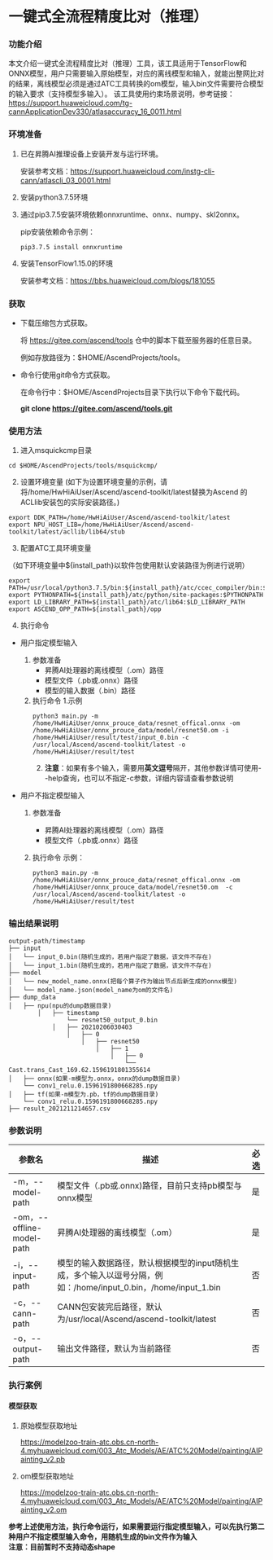# 一键式全流程精度比对（推理）

### 功能介绍

本文介绍一键式全流程精度比对（推理）工具，该工具适用于TensorFlow和ONNX模型，用户只需要输入原始模型，对应的离线模型和输入，就能出整网比对的结果，离线模型必须是通过ATC工具转换的om模型，输入bin文件需要符合模型的输入要求（支持模型多输入）。
该工具使用约束场景说明，参考链接：https://support.huaweicloud.com/tg-cannApplicationDev330/atlasaccuracy_16_0011.html

### 环境准备

1. 已在昇腾AI推理设备上安装开发与运行环境。

   安装参考文档：https://support.huaweicloud.com/instg-cli-cann/atlascli_03_0001.html

2. 安装python3.7.5环境

3. 通过pip3.7.5安装环境依赖onnxruntime、onnx、numpy、skl2onnx。

   pip安装依赖命令示例：

   ```
   pip3.7.5 install onnxruntime
   ```
4. 安装TensorFlow1.15.0的环境

   安装参考文档：https://bbs.huaweicloud.com/blogs/181055

### 获取

- 下载压缩包方式获取。

   将 https://gitee.com/ascend/tools 仓中的脚本下载至服务器的任意目录。

   例如存放路径为：$HOME/AscendProjects/tools。

- 命令行使用git命令方式获取。

   在命令行中：$HOME/AscendProjects目录下执行以下命令下载代码。

   **git clone https://gitee.com/ascend/tools.git**

### 使用方法

1. 进入msquickcmp目录


```
cd $HOME/AscendProjects/tools/msquickcmp/
```

2. 设置环境变量
  (如下为设置环境变量的示例，请将/home/HwHiAiUser/Ascend/ascend-toolkit/latest替换为Ascend 的ACLlib安装包的实际安装路径。)

```
export DDK_PATH=/home/HwHiAiUser/Ascend/ascend-toolkit/latest
export NPU_HOST_LIB=/home/HwHiAiUser/Ascend/ascend-toolkit/latest/acllib/lib64/stub
```

3. 配置ATC工具环境变量

  （如下环境变量中${install_path}以软件包使用默认安装路径为例进行说明）

  ```
  export PATH=/usr/local/python3.7.5/bin:${install_path}/atc/ccec_compiler/bin:${install_path}/atc/bin:$PATH
  export PYTHONPATH=${install_path}/atc/python/site-packages:$PYTHONPATH
  export LD_LIBRARY_PATH=${install_path}/atc/lib64:$LD_LIBRARY_PATH
  export ASCEND_OPP_PATH=${install_path}/opp
  ```

4. 执行命令
- 用户指定模型输入
   1. 参数准备
      - 昇腾AI处理器的离线模型（.om）路径
      - 模型文件（.pb或.onnx）路径
      - 模型的输入数据（.bin）路径
   2. 执行命令
      1.示例
         ```
      python3 main.py -m /home/HwHiAiUser/onnx_prouce_data/resnet_offical.onnx -om /home/HwHiAiUser/onnx_prouce_data/model/resnet50.om -i /home/HwHiAiUser/result/test/input_0.bin -c /usr/local/Ascend/ascend-toolkit/latest -o /home/HwHiAiUser/result/test
         ```
      2. **注意**：如果有多个输入，需要用**英文逗号**隔开，其他参数详情可使用--help查询，也可以不指定-c参数，详细内容请查看参数说明

- 用户不指定模型输入
   1. 参数准备

      - 昇腾AI处理器的离线模型（.om）路径
      - 模型文件（.pb或.onnx）路径

   2. 执行命令
      示例：
      ```
      python3 main.py -m /home/HwHiAiUser/onnx_prouce_data/resnet_offical.onnx -om /home/HwHiAiUser/onnx_prouce_data/model/resnet50.om  -c /usr/local/Ascend/ascend-toolkit/latest -o /home/HwHiAiUser/result/test
      ```

### 输出结果说明

```
output-path/timestamp
├── input
│	└── input_0.bin(随机生成的，若用户指定了数据，该文件不存在)
│	└── input_1.bin(随机生成的，若用户指定了数据，该文件不存在)
├── model
│   └── new_model_name.onnx(把每个算子作为输出节点后新生成的onnx模型)
│	└── model_name.json(model_name为om的文件名)
├── dump_data
│   ├── npu(npu的dump数据目录)
		│   ├── timestamp
				└── resnet50_output_0.bin
			│   ├── 20210206030403 
				│   ├── 0
                    │   ├── resnet50
                        │   ├── 1
							│   ├── 0
								└── Cast.trans_Cast_169.62.1596191801355614				
│   ├── onnx(如果-m模型为.onnx，onnx的dump数据目录)
	└── conv1_relu.0.1596191800668285.npy
│   ├── tf(如果-m模型为.pb，tf的dump数据目录)
	└── conv1_relu.0.1596191800668285.npy	
├── result_2021211214657.csv
```

### 参数说明

| 参数名                      | 描述                                       | 必选   |
| ------------------------ | ---------------------------------------- | ---- |
| -m，--model-path          | 模型文件（.pb或.onnx)路径，目前只支持pb模型与onnx模型       | 是    |
| -om，--offline-model-path | 昇腾AI处理器的离线模型（.om）                        | 是    |
| -i，--input-path          | 模型的输入数据路径，默认根据模型的input随机生成，多个输入以逗号分隔，例如：/home/input\_0.bin，/home/input\_1.bin | 否    |
| -c，--cann-path           | CANN包安装完后路径，默认为/usr/local/Ascend/ascend-toolkit/latest | 否    |
| -o，--output-path         | 输出文件路径，默认为当前路径                           | 否    |

### 执行案例

#### 模型获取

1. 原始模型获取地址

   https://modelzoo-train-atc.obs.cn-north-4.myhuaweicloud.com/003_Atc_Models/AE/ATC%20Model/painting/AIPainting_v2.pb

2. om模型获取地址

   https://modelzoo-train-atc.obs.cn-north-4.myhuaweicloud.com/003_Atc_Models/AE/ATC%20Model/painting/AIPainting_v2.om

**参考上述使用方法，执行命令运行，如果需要运行指定模型输入，可以先执行第二种用户不指定模型输入命令，用随机生成的bin文件作为输入**  
**注意：目前暂时不支持动态shape**




